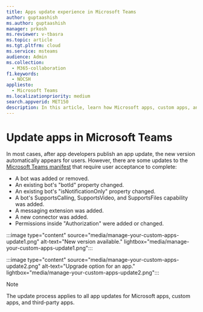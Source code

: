 ```yaml
---
title: Apps update experience in Microsoft Teams
author: guptaashish
ms.author: guptaashish
manager: prkosh
ms.reviewer: v-tbasra
ms.topic: article
ms.tgt.pltfrm: cloud
ms.service: msteams
audience: Admin
ms.collection: 
  - M365-collaboration
f1.keywords: 
  - NOCSH
appliesto: 
  - Microsoft Teams
ms.localizationpriority: medium
search.appverid: MET150
description: In this article, learn how Microsoft apps, custom apps, and third-party apps in Microsoft Teams are updated.
---
```


# Update apps in Microsoft Teams

In most cases, after app developers publish an app update, the new version automatically appears for users. However, there are some updates to the [Microsoft Teams manifest](/microsoftteams/platform/resources/schema/manifest-schema) that require user acceptance to complete:

* A bot was added or removed.
* An existing bot's "botId" property changed.
* An existing bot's "isNotificationOnly" property changed.
* A bot's SupportsCalling, SupportsVideo, and SupportsFiles capability was added.
* A messaging extension was added.
* A new connector was added.
* Permissions inside "Authorization" were added or changed.

:::image type="content" source="media/manage-your-custom-apps-update1.png" alt-text="New version available." lightbox="media/manage-your-custom-apps-update1.png":::

:::image type="content" source="media/manage-your-custom-apps-update2.png" alt-text="Upgrade option for an app." lightbox="media/manage-your-custom-apps-update2.png":::

> [!NOTE]
> The update process applies to all app updates for Microsoft apps, custom apps, and third-party apps.
